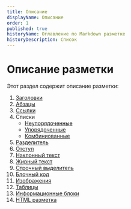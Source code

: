 ```yaml
---
title: Описание
displayName: Описание
order: 1
published: true
historyName: Оглавление по Markdown разметке
historyDescription: Список
---
```


# Описание разметки

Этот раздел содержит описание разметки:
1. [Заголовки](/ru/documentation/markdown/markup-language/heading)
2. [Абзацы](/ru/documentation/markdown/markup-language/paragraph)
3. [Ссылки](/ru/documentation/markdown/markup-language/link)
4. Списки
   - [Неупорядоченные](/ru/documentation/markdown/markup-language/lists/unordered-list)
   - [Упорядоченные](/ru/documentation/markdown/markup-language/lists/ordered-list)
   - [Комбиниованные](/ru/documentation/markdown/markup-language/lists/combined-list)
5. [Разделитель](/ru/documentation/markdown/markup-language/horizontal-rule)
6. [Отступ](/ru/documentation/markdown/markup-language/line-break)
7. [Наклонный текст](/ru/documentation/markdown/markup-language/italic-text)
8. [Жирный текст](/ru/documentation/markdown/markup-language/bold-text)
9. [Строчный выделитель](/ru/documentation/markdown/markup-language/span-code)
10. [Блочный код](/ru/documentation/markdown/markup-language/block-code)
11. [Изображения](/ru/documentation/markdown/markup-language/image)
12. [Таблицы](/ru/documentation/markdown/markup-language/table)
13. [Информационные блоки](/ru/documentation/markdown/markup-language/info-block)
14. [HTML разметка](/ru/documentation/markdown/markup-language/html)
